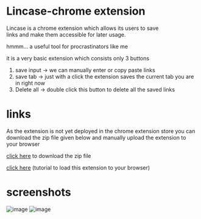
# Lincase-chrome extension

Lincase is a chrome extension which allows its users to save  
links and make them accessible for later usage.

hmmm... a useful tool for procrastinators like me

it is a very basic extension which consists only 3 buttons

1. save input ->  we can manually enter or copy paste links
2. save tab  -> just with a click the extension saves the current tab you are  in right now
3. Delete all -> double click this button to delete all the saved links 

# links
As the extension is not yet deployed in the chrome extension store
you can download the zip file given below and manually upload the extension to your browser

[click here](https://drive.google.com/uc?export=download&id=1K-YlQWKNzBE8b2cX_MPVBLETXPiYW4LK) to download the zip file  

[click here](https://www.youtube.com/watch?v=dhaGRJvJAII) (tutorial to load this extension to your browser)

# screenshots


![image](https://user-images.githubusercontent.com/71877477/148978554-ebc962f6-16fe-44f9-b666-5232e0900e42.png)
![image](https://user-images.githubusercontent.com/71877477/148978667-5ceab250-ec56-4aea-a382-f8660d577700.png)













